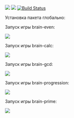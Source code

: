 <a href="https://codeclimate.com/github/vladimirloskutov/php-project-lvl1/maintainability"><img src="https://api.codeclimate.com/v1/badges/a8817a3ba5a7f019f53c/maintainability" /></a>
<a href="https://codeclimate.com/github/vladimirloskutov/php-project-lvl1/test_coverage"><img src="https://api.codeclimate.com/v1/badges/a8817a3ba5a7f019f53c/test_coverage" /></a>
[![Build Status](https://travis-ci.com/vladimirloskutov/php-project-lvl1.svg?branch=master)](https://travis-ci.com/vladimirloskutov/php-project-lvl1)

Установка пакета глобально:

Запуск игры brain-even:

<a href="https://asciinema.org/a/EihAqYFFqVrSNSFYG1O31l4NB" target="_blank"><img src="https://asciinema.org/a/EihAqYFFqVrSNSFYG1O31l4NB.svg" /></a>

Запуск игры brain-calc:

<a href="https://asciinema.org/a/Nzibyo50LvejC3xFc1v2pUcKt" target="_blank"><img src="https://asciinema.org/a/Nzibyo50LvejC3xFc1v2pUcKt.svg" /></a>

Запуск игры brain-gcd:

<a href="https://asciinema.org/a/2XgLeTKSoxtjJQIQsCjBmlKyY" target="_blank"><img src="https://asciinema.org/a/2XgLeTKSoxtjJQIQsCjBmlKyY.svg" /></a>

Запуск игры brain-progression:

<a href="https://asciinema.org/a/TArzrCzxKDq7sSALjvoWtTTY8" target="_blank"><img src="https://asciinema.org/a/TArzrCzxKDq7sSALjvoWtTTY8.svg" /></a>

Запуск игры brain-prime:

<a href="https://asciinema.org/a/mVfqz4t6JCdqyP2F2alrk6RRm" target="_blank"><img src="https://asciinema.org/a/mVfqz4t6JCdqyP2F2alrk6RRm.svg" /></a>